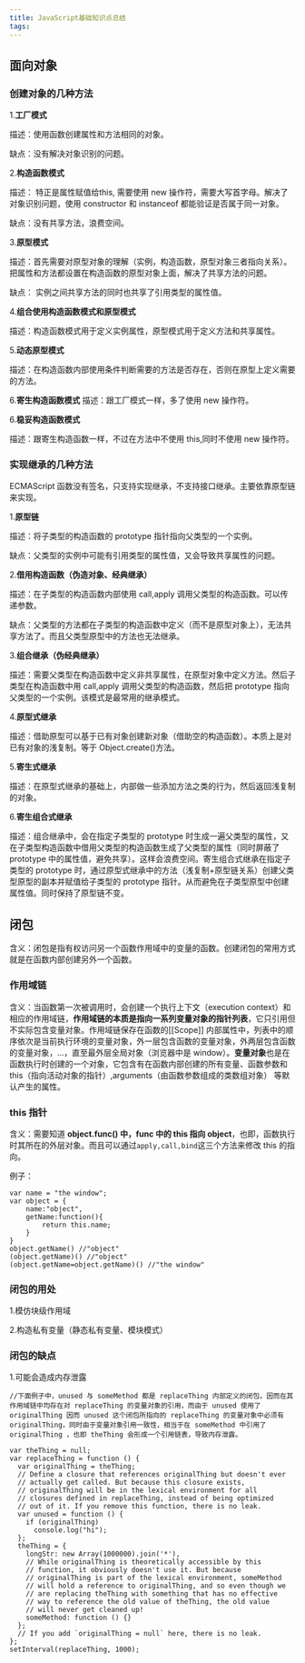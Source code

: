 ```yaml
---
title: JavaScript基础知识点总结
tags:
---
```


## 面向对象

### 创建对象的几种方法 

1.**工厂模式**

描述：使用函数创建属性和方法相同的对象。

缺点：没有解决对象识别的问题。

2.**构造函数模式**

描述： 特正是属性赋值给this, 需要使用 new 操作符，需要大写首字母。解决了对象识别问题，使用 constructor 和 instanceof 都能验证是否属于同一对象。

缺点：没有共享方法，浪费空间。

3.**原型模式**

描述：首先需要对原型对象的理解（实例，构造函数，原型对象三者指向关系）。把属性和方法都设置在构造函数的原型对象上面，解决了共享方法的问题。

缺点： 实例之间共享方法的同时也共享了引用类型的属性值。

4.**组合使用构造函数模式和原型模式**

描述：构造函数模式用于定义实例属性，原型模式用于定义方法和共享属性。

5.**动态原型模式**

描述：在构造函数内部使用条件判断需要的方法是否存在，否则在原型上定义需要的方法。

6.**寄生构造函数模式**
描述：跟工厂模式一样，多了使用 new 操作符。

6.**稳妥构造函数模式**

描述：跟寄生构造函数一样，不过在方法中不使用 this,同时不使用 new 操作符。

### 实现继承的几种方法

ECMAScript 函数没有签名，只支持实现继承，不支持接口继承。主要依靠原型链来实现。

1.**原型链**

描述：将子类型的构造函数的 prototype 指针指向父类型的一个实例。

缺点：父类型的实例中可能有引用类型的属性值，又会导致共享属性的问题。

2.**借用构造函数（伪造对象、经典继承）**

描述：在子类型的构造函数内部使用 call,apply 调用父类型的构造函数。可以传递参数。

缺点：父类型的方法都在子类型的构造函数中定义（而不是原型对象上），无法共享方法了。而且父类型原型中的方法也无法继承。

3.**组合继承（伪经典继承）**

描述：需要父类型在构造函数中定义非共享属性，在原型对象中定义方法。然后子类型在构造函数中用 call,apply 调用父类型的构造函数，然后把 prototype 指向父类型的一个实例。该模式是最常用的继承模式。

4.**原型式继承**

描述：借助原型可以基于已有对象创建新对象（借助空的构造函数）。本质上是对已有对象的浅复制。等于 Object.create()方法。

5.**寄生式继承**

描述：在原型式继承的基础上，内部做一些添加方法之类的行为，然后返回浅复制的对象。

6.**寄生组合式继承**

描述：组合继承中，会在指定子类型的 prototype 时生成一遍父类型的属性，又在子类型构造函数中借用父类型的构造函数生成了父类型的属性（同时屏蔽了 prototype 中的属性值，避免共享）。这样会浪费空间。寄生组合式继承在指定子类型的 prototype 时，通过原型式继承中的方法（浅复制+原型链关系）创建父类型原型的副本并赋值给子类型的 prototype 指针。从而避免在子类型原型中创建属性值。同时保持了原型链不变。

## 闭包

含义：闭包是指有权访问另一个函数作用域中的变量的函数。创建闭包的常用方式就是在函数内部创建另外一个函数。

### 作用域链

含义：当函数第一次被调用时，会创建一个执行上下文（execution context）和相应的作用域链，**作用域链的本质是指向一系列变量对象的指针列表**，它只引用但不实际包含变量对象。作用域链保存在函数的[[Scope]] 内部属性中，列表中的顺序依次是当前执行环境的变量对象，外一层包含函数的变量对象，外两层包含函数的变量对象，...，直至最外层全局对象（浏览器中是 window）。**变量对象**也是在函数执行时创建的一个对象，它包含有在函数内部创建的所有变量、函数参数和 this（指向活动对象的指针）,arguments（由函数参数组成的类数组对象） 等默认产生的属性。

### this 指针

含义：需要知道 **object.func() 中，func 中的 this 指向 object**，也即，函数执行时其所在的外层对象。而且可以通过`apply,call,bind`这三个方法来修改 this 的指向。

例子：
```
var name = "the window";
var object = {
    name:"object",
    getName:function(){
        return this.name;
    }
}
object.getName() //"object"
(object.getName)() //"object"
(object.getName=object.getName)() //"the window"
```
### 闭包的用处

1.模仿块级作用域 

2.构造私有变量（静态私有变量、模块模式）

### 闭包的缺点

1.可能会造成内存泄露
```
//下面例子中，unused 与 someMethod 都是 replaceThing 内部定义的闭包，因而在其作用域链中均存在对 replaceThing 的变量对象的引用，而由于 unused 使用了 originalThing 因而 unused 这个闭包所指向的 replaceThing 的变量对象中必须有 originalThing，同时由于变量对象引用一致性，相当于在 someMethod 中引用了 originalThing ，也即 theThing 会形成一个引用链表，导致内存泄露。

var theThing = null;
var replaceThing = function () {
  var originalThing = theThing;
  // Define a closure that references originalThing but doesn't ever
  // actually get called. But because this closure exists,
  // originalThing will be in the lexical environment for all
  // closures defined in replaceThing, instead of being optimized
  // out of it. If you remove this function, there is no leak.
  var unused = function () {
    if (originalThing)
      console.log("hi");
  };
  theThing = {
    longStr: new Array(1000000).join('*'),
    // While originalThing is theoretically accessible by this
    // function, it obviously doesn't use it. But because
    // originalThing is part of the lexical environment, someMethod
    // will hold a reference to originalThing, and so even though we
    // are replacing theThing with something that has no effective
    // way to reference the old value of theThing, the old value
    // will never get cleaned up!
    someMethod: function () {}
  };
  // If you add `originalThing = null` here, there is no leak.
};
setInterval(replaceThing, 1000);
```
